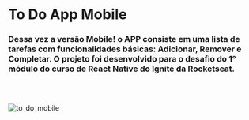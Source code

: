 # To Do App Mobile

### Dessa vez a versão Mobile! o APP consiste em uma lista de tarefas com funcionalidades básicas: Adicionar, Remover e Completar. O projeto foi desenvolvido para o desafio do 1° módulo do curso de React Native do Ignite da Rocketseat.
 
##

<br/>

![to_do_mobile](https://user-images.githubusercontent.com/84635540/208559304-6744e2b2-87cc-40ba-8aad-5fd9ea03de07.gif)
